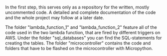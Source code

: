 In the first step, this serves only as a repository for the written, mostly uncommented code.
A detailed and complete documentation of the code and the whole project may follow at a later date.

The folder "lambda_function_1" and "lambda_function_2" feature all of the code used in the two lambda function, that are fired by different triggers on AWS.
Under the folder "sql_databases" you can find the SQL-statements for creating the tables.
The folder "microcontroller" contains the code and folders that have to be flashed on the microcontroller with Micropython.
